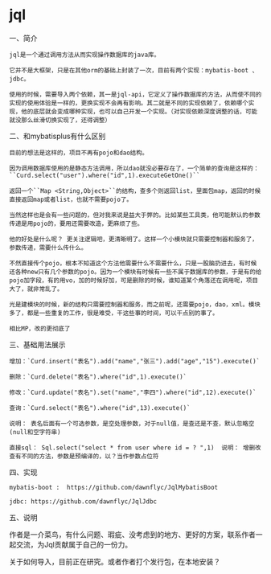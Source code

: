 # jql

一、简介

    jql是一个通过调用方法从而实现操作数据库的java库。

    它并不是大框架，只是在其他orm的基础上封装了一次，目前有两个实现：mybatis-boot 、 jdbc。

    使用的时候，需要导入两个依赖，其一是jql-api，它定义了操作数据库的方法，从而使不同的实现的使用体验是一样的，更换实现不会再有影响。其二就是不同的实现依赖了，依赖哪个实现，他的底层就会变成哪种实现，也可以自己开发一个实现。（对实现依赖深度调整的话，可能就没那么丝滑切换实现了，还得调整）



二、和mybatisplus有什么区别

    目前的想法是这样的，项目不再有pojo和dao结构。

    因为调用数据库使用的是静态方法调用，所以dao就没必要存在了，一个简单的查询是这样的：``Curd.select("user").where("id",1).executeGetOne()``

    返回一个``Map <String,Object>``的结构，查多个则返回list，里面包map，返回的时候直接返回map或者list，也就不需要pojo了。

    当然这样也是会有一些问题的，但对我来说是益大于弊的。比如某些工具类，他可能默认的参数传递是用pojo的，要用还需要改造，更麻烦了些。

    他的好处是什么呢？ 更关注逻辑吧，更清晰明了。这样一个小模块就只需要控制器和服务了，参数传递，需要什么传什么。

    不然直接传个pojo，根本不知道这个方法他需要什么不需要什么，只是一股脑扔进去，有时候还各种new只有几个参数的pojo。因为一个模块有时候有一些不属于数据库的参数，于是有的给pojo加字段，有的用vo，加的时候好加，可是删除的时候，谁知道某个角落还在调用呢，项目大了，就非常乱了。

    光是建模块的时候，新的结构只需要控制器和服务，而之前呢，还需要pojo，dao，xml。模块多了，都是一些重复的工作，很是难受，干这些事的时间，可以干点别的事了。

    相比MP，改的更彻底了

三、基础用法展示

    增加：`Curd.insert("表名").add("name","张三").add("age","15").execute()`

    删除：`Curd.delete("表名").where("id",1).execute()`

    修改：`Curd.update("表名").set("name","李四").where("id",12).execute()`

    查询：`Curd.select("表名").where("id",13).execute()`

    说明： 表名后面有一个可选参数，是空处理参数，对于null值，是查还是不查，默认忽略空(null和空字符串)

    直接sql： Sql.select("select * from user where id = ? ",1)  说明： 增删改查有不同的方法，参数是预编译的，以？当作参数占位符

四、实现

    mybatis-boot :  https://github.com/dawnflyc/JqlMybatisBoot

    jdbc: https://github.com/dawnflyc/JqlJdbc

五、说明

作者是一介菜鸟，有什么问题、瑕疵、没考虑到的地方、更好的方案，联系作者一起交流，为Jql贡献属于自己的一份力。

关于如何导入，目前正在研究。或者作者打个发行包，在本地安装？
